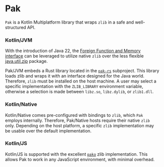 # Pak

`Pak` is a Kotlin Multiplatform library that wraps `zlib` in a safe and well-structured API.

### Kotlin/JVM
With the introduction of Java 22, the [Foreign Function and Memory interface](https://docs.oracle.com/en/java/javase/22/core/foreign-function-and-memory-api.html)
can be leveraged to utilize native `zlib` over the less flexible [java.util.zip](https://docs.oracle.com/en/java/javase/22/docs/api/java.base/java/util/zip/package-summary.html)
package.

Pak/JVM embeds a Rust library located in the [`pak-rs`](./pak-rs) subproject. This library loads zlib and wraps it with
an interface designed for the Java world. Therefore, `zlib` must be installed on the host machine. A user may select a
specific implementation with the `ZLIB_LIBRARY` environment variable, otherwise a selection is made between `libz.so`,
`libz.dylib`, or `zlib1.dll`.

### Kotlin/Native
Kotlin/Native comes pre-configured with bindings to `zlib`, which `Pak` employs internally. Therefore, Pak/Native
hosts require their native `zlib` only. Depending on the host platform, a specific `zlib` implementation may be usable
over the default implementation.

### Kotlin/JS
Kotlin/JS is supported with the excellent [`pako`](https://github.com/nodeca/pako) zlib implementation. This allows Pak
to work in any JavaScript environment, with minimal overhead.

